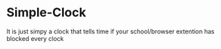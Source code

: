 # Simple-Clock
It is just simpy a clock that tells time if your school/browser extention has blocked every clock
